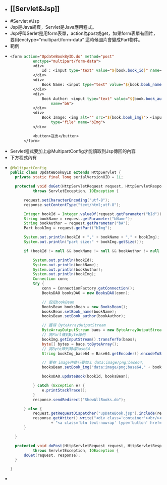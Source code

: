 - ## [[Servlet&Jsp]]
- #Servlet #Jsp
- Jsp是Java網頁，Servlet是Java應用程式。
- Jsp呼叫Serlet是用form表單，action為post或get，如果form表單有圖片，要用enctype="multipart/form-data" 這時候圖片會變成Part物件。
- 範例
- ```Jsp
  <form action="UpdateBookByID.do" method="post"
  			enctype="multipart/form-data">
  			<div>
  				Id : <input type="text" value="${book.book_id}" name="bId">
  			</div>
  			<div>
  				Book Name: <input type="text" value="${book.book_name}" name="bName">
  			</div>
  			<div>
  				Book Author: <input type="text" value="${book.book_author}"
  					name="bA">
  			</div>
  			<div>
  				Book Image: <img alt="" src="${book.book_img}"> <input
  					type="file" name="bImg">
  			</div>
  
  			<button>送出</button>
  		</form>
  ```
- Servlet程式要加上@MultipartConfig才能讀取到Jsp傳回的內容
- 下方程式內有
- ```java
  @MultipartConfig
  public class UpdateBookByID extends HttpServlet {
  	private static final long serialVersionUID = 1L;
  
  	protected void doGet(HttpServletRequest request, HttpServletResponse response)
  			throws ServletException, IOException {
  
  		request.setCharacterEncoding("utf-8");
  		response.setContentType("text/html;utf-8");
  
  		Integer bookId = Integer.valueOf(request.getParameter("bId"));
  		String bookName = request.getParameter("bName");
  		String bookAuthor = request.getParameter("bA");
  		Part bookImg = request.getPart("bImg");
  
  		System.out.println(bookId + "," + bookName + "," + bookImg);
  		System.out.println("part size:" + bookImg.getSize());
  
  		if (bookId != null && bookName != null && bookAuthor != null && bookImg.getSize() != 0) {
  
  			System.out.println(bookId);
  			System.out.println(bookName);
  			System.out.println(bookAuthor);
  			System.out.println(bookImg);
  			Connection conn;
  			try {
  				conn = ConnectionFactory.getConnection();
  				BooksDAO booksDAO = new BooksDAO(conn);
  
  				// 設定bookBean
  				BooksBean booksBean = new BooksBean();
  				booksBean.setBook_name(bookName);
  				booksBean.setBook_author(bookAuthor);
  
  				// 獲得 ByteArrayOutputStream
  				ByteArrayOutputStream baos = new ByteArrayOutputStream();
  				// 將Part傳到Byte陣列
  				bookImg.getInputStream().transferTo(baos);
  				byte[] bytes = baos.toByteArray();
  				// 將Byte陣列轉成Base64
  				String bookImg_base64 = Base64.getEncoder().encodeToString(bytes);
  
  				// 要在 image內執行要加上 data:image/png;base64,
  				booksBean.setBook_img("data:image/png;base64," + bookImg_base64);
  
  				booksDAO.updateBook(bookId, booksBean);
  
  			} catch (Exception e) {
  				e.printStackTrace();
  			}
  			response.sendRedirect("ShowAllBooks.do");
  
  		} else {
  			request.getRequestDispatcher("upDateBook.jsp").include(request, response);
  			response.getWriter().write("<div class='container'><br/><p>請再次輸入</p><br/>"
  					+ "<a class='btn text-nowrap' type='button' href='ShowAllBooks.do'>首頁 </a> </div>");
  		}
  
  	}
  
  	protected void doPost(HttpServletRequest request, HttpServletResponse response)
  			throws ServletException, IOException {
  		doGet(request, response);
  	}
  
  }
  ```
-